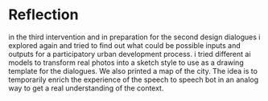# Reflection
in the third intervention and in preparation for the second design dialogues i explored again and tried to find out what could be possible inputs and outputs for a participatory urban development process. i tried different ai models to transform real photos into a sketch style to use as a drawing template for the dialogues. We also printed a map of the city. The idea is to temporarily enrich the experience of the speech to speech bot in an analog way to get a real understanding of the context.
